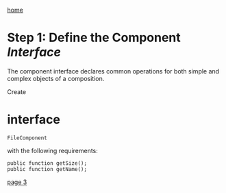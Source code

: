 [home](./page01.md)

# Step 1: Define the Component *Interface*

The component interface declares common operations for both simple and complex objects of a composition.

Create 
# interface
```
FileComponent
```
with the following requirements:
```
public function getSize();
public function getName();
```


[page 3](./page03.md)
